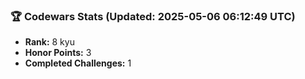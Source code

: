 ### 🏆 Codewars Stats (Updated: 2025-05-06 06:12:49 UTC)

- **Rank:** 8 kyu
- **Honor Points:** 3
- **Completed Challenges:** 1
